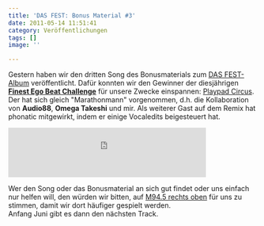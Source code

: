 ```yaml
---
title: 'DAS FEST: Bonus Material #3'
date: 2011-05-14 11:51:41
category: Veröffentlichungen
tags: []
image: ''

---
```


Gestern haben wir den dritten Song des Bonusmaterials zum [DAS FEST-Album](http://dasfest.bandcamp.com/) veröffentlicht. Dafür konnten wir den Gewinner der diesjährigen [**Finest Ego Beat Challenge**](http://alltagskunst.blog.com/2011/05/01/finest-ego-weekend/) für unsere Zwecke einspannen: [Playpad Circus](http://playpadcircus.com/). Der hat sich gleich "Marathonmann" vorgenommen, d.h. die Kollaboration von **Audio88**, **Omega Takeshi** und mir. Als weiterer Gast auf dem Remix hat phonatic mitgewirkt, indem er einige Vocaledits beigesteuert hat.  
<iframe width="400" height="100" style="position: relative; display: block; width: 400px; height: 100px;" src="http://bandcamp.com/EmbeddedPlayer/v=2/track=4049150066/size=venti/bgcol=FFFFFF/linkcol=E60003/" allowtransparency="true" frameborder="0"></iframe>
  
Wer den Song oder das Bonusmaterial an sich gut findet oder uns einfach nur helfen will, den würden wir bitten, auf [M94.5 rechts oben](http://www.m945.de/) für uns zu stimmen, damit wir dort häufiger gespielt werden.  
Anfang Juni gibt es dann den nächsten Track.
